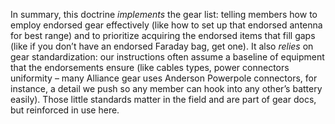 In summary, this doctrine _implements_ the gear list: telling members how to employ endorsed gear effectively (like how to set up that endorsed antenna for best range) and to prioritize acquiring the endorsed items that fill gaps (like if you don’t have an endorsed Faraday bag, get one). It also _relies_ on gear standardization: our instructions often assume a baseline of equipment that the endorsements ensure (like cables types, power connectors uniformity – many Alliance gear uses Anderson Powerpole connectors, for instance, a detail we push so any member can hook into any other’s battery easily). Those little standards matter in the field and are part of gear docs, but reinforced in use here.